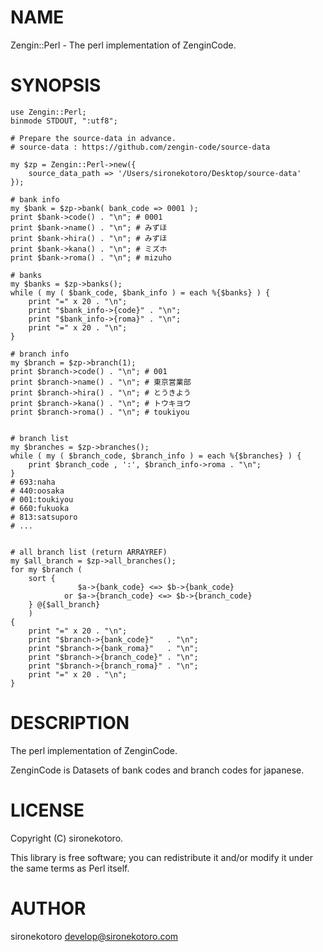 # NAME

Zengin::Perl - The perl implementation of ZenginCode.

# SYNOPSIS

    use Zengin::Perl;
    binmode STDOUT, ":utf8";

    # Prepare the source-data in advance.
    # source-data : https://github.com/zengin-code/source-data

    my $zp = Zengin::Perl->new({
        source_data_path => '/Users/sironekotoro/Desktop/source-data'
    });

    # bank info
    my $bank = $zp->bank( bank_code => 0001 );
    print $bank->code() . "\n"; # 0001
    print $bank->name() . "\n"; # みずほ
    print $bank->hira() . "\n"; # みずほ
    print $bank->kana() . "\n"; # ミズホ
    print $bank->roma() . "\n"; # mizuho

    # banks
    my $banks = $zp->banks();
    while ( my ( $bank_code, $bank_info ) = each %{$banks} ) {
        print "=" x 20 . "\n";
        print "$bank_info->{code}" . "\n";
        print "$bank_info->{roma}" . "\n";
        print "=" x 20 . "\n";
    }

    # branch info
    my $branch = $zp->branch(1);
    print $branch->code() . "\n"; # 001
    print $branch->name() . "\n"; # 東京営業部
    print $branch->hira() . "\n"; # とうきよう
    print $branch->kana() . "\n"; # トウキヨウ
    print $branch->roma() . "\n"; # toukiyou


    # branch list
    my $branches = $zp->branches();
    while ( my ( $branch_code, $branch_info ) = each %{$branches} ) {
        print $branch_code , ':', $branch_info->roma . "\n";
    }
    # 693:naha
    # 440:oosaka
    # 001:toukiyou
    # 660:fukuoka
    # 813:satsuporo
    # ...


    # all branch list (return ARRAYREF)
    my $all_branch = $zp->all_branches();
    for my $branch (
        sort {
                   $a->{bank_code} <=> $b->{bank_code}
                or $a->{branch_code} <=> $b->{branch_code}
        } @{$all_branch}
        )
    {
        print "=" x 20 . "\n";
        print "$branch->{bank_code}"   . "\n";
        print "$branch->{bank_roma}"   . "\n";
        print "$branch->{branch_code}" . "\n";
        print "$branch->{branch_roma}" . "\n";
        print "=" x 20 . "\n";
    }

# DESCRIPTION

The perl implementation of ZenginCode.

ZenginCode is Datasets of bank codes and branch codes for japanese.

# LICENSE

Copyright (C) sironekotoro.

This library is free software; you can redistribute it and/or modify
it under the same terms as Perl itself.

# AUTHOR

sironekotoro <develop@sironekotoro.com>
